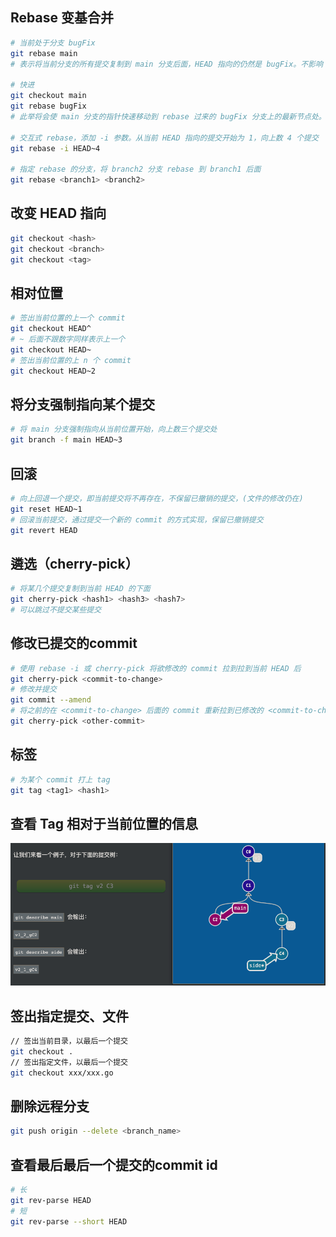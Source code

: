 ## Rebase 变基合并

```bash
# 当前处于分支 bugFix
git rebase main
# 表示将当前分支的所有提交复制到 main 分支后面，HEAD 指向的仍然是 bugFix。不影响 main 分支

# 快进
git checkout main
git rebase bugFix
# 此举将会使 main 分支的指针快速移动到 rebase 过来的 bugFix 分支上的最新节点处。将会影响到 main 分支

# 交互式 rebase，添加 -i 参数。从当前 HEAD 指向的提交开始为 1，向上数 4 个提交
git rebase -i HEAD~4

# 指定 rebase 的分支，将 branch2 分支 rebase 到 branch1 后面
git rebase <branch1> <branch2>
```

## 改变 HEAD 指向

```bash
git checkout <hash>
git checkout <branch>
git checkout <tag>
```

## 相对位置

```bash
# 签出当前位置的上一个 commit
git checkout HEAD^
# ~ 后面不跟数字同样表示上一个
git checkout HEAD~
# 签出当前位置的上 n 个 commit
git checkout HEAD~2
```

## 将分支强制指向某个提交

```bash
# 将 main 分支强制指向从当前位置开始，向上数三个提交处
git branch -f main HEAD~3
```

## 回滚

```bash
# 向上回退一个提交，即当前提交将不再存在，不保留已撤销的提交，(文件的修改仍在)
git reset HEAD~1
# 回滚当前提交，通过提交一个新的 commit 的方式实现，保留已撤销提交
git revert HEAD
```

## 遴选（cherry-pick）

```bash
# 将某几个提交复制到当前 HEAD 的下面
git cherry-pick <hash1> <hash3> <hash7>
# 可以跳过不提交某些提交
```

## 修改已提交的commit

```bash
# 使用 rebase -i 或 cherry-pick 将欲修改的 commit 拉到拉到当前 HEAD 后
git cherry-pick <commit-to-change>
# 修改并提交
git commit --amend
# 将之前的在 <commit-to-change> 后面的 commit 重新拉到已修改的 <commit-to-change> 后面
git cherry-pick <other-commit>
```

## 标签

```bash
# 为某个 commit 打上 tag
git tag <tag1> <hash1>
```

## 查看 Tag 相对于当前位置的信息

![](assets/Pasted%20image%2020230228175232.png)

## 签出指定提交、文件

```bash
// 签出当前目录，以最后一个提交
git checkout .
// 签出指定文件，以最后一个提交
git checkout xxx/xxx.go
```

## 删除远程分支

```bash
git push origin --delete <branch_name>
```

## 查看最后最后一个提交的commit id

```bash
# 长
git rev-parse HEAD
# 短
git rev-parse --short HEAD
```